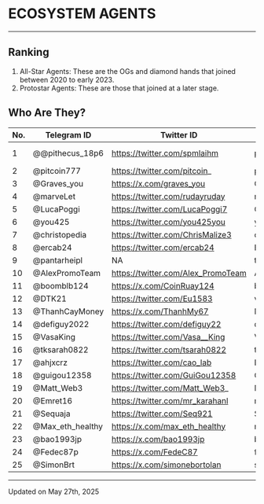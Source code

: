 # ECOSYSTEM AGENTS

---
## Ranking
1. All-Star Agents: These are the OGs and diamond hands that joined between 2020 to early 2023.
2. Protostar Agents: These are those that joined at a later stage.

## Who Are They?

| No. |  Telegram ID | Twitter ID | Discord ID | Rank | Region |
| --- | --- | --- | --- | --- | --- |
| 1 | @@pithecus_18p6 |	https://twitter.com/spmlaihm |	pithecus#9288 |	All Star | South Korea |
| 2 | @pitcoin777 | https://twitter.com/pitcoin_ | pitcoin #3857	| All Star	| Brazil |
| 3 | @Graves_you |	https://x.com/graves_you |	Graves_you#0482 |	All Star |	China |
| 4 | @marveLet |	https://twitter.com/rudayruday |	marvelet#8647 |	All Star |	Indonesia |
| 5 | @LucaPoggi |	https://twitter.com/LucaPoggi7 | GaGa7#6937	| All Star |	Italy |
| 6 | @you425 |	https://twitter.com/you425you |	you425#0425 |	All Star |	Japan |
| 7 | @christopedia |	https://twitter.com/ChrisMalize3 | cmalize#8352 |	All Star |	Nigeria |
| 8 | @ercab24 |	https://twitter.com/ercab24 | Ercab24#2125 |	All Star |	Panama |
| 9 | @pantarheipl | NA |	tomek#2111	| All Star |	Poland |
| 10 | @AlexPromoTeam |	https://twitter.com/Alex_PromoTeam |	AlexPromoTeam#0488 |	All Star |	Russia |
| 11 | @boomblb124 | https://x.com/CoinRuay124 |	boomblb#9447 |	All Star |	Thailand |
| 12 | @DTK21 |	https://twitter.com/Eu1583 |	van9719 |	All Star |	Venezuela |
| 13 | @ThanhCayMoney | https://x.com/ThanhMy67 |	MS-PY#0410 |	All Star |	Vietnam |
| 14 | @defiguy2022 |	https://twitter.com/defiguy22 |	defiguy#1725 |	All Star |	Brazil |
| 15 | @VasaKing | https://twitter.com/Vasa__King |	VasaKing#8297 |	All Star |	Italy |
| 16 | @tksarah0822 | https://twitter.com/tsarah0822 |	tksarah#8215 |	All Star |	Japan |
| 17 | @ahjxcrz |	https://twitter.com/cao_lab |	DrCAO#1508 |	Protostar |	USA |
| 18 | @guigou12358 |	https://twitter.com/GuiGou12358 |	GuiGou#1021	| All Star	| France |
| 19 | @Matt_Web3 | https://twitter.com/Matt_Web3_ |	Matt_Web3#3333 |	All Star |	Czech |
| 20 | @Emret16 |	https://twitter.com/mr_karahanl |	mr.karahanli_emre_ |	Protostar |	Turkey |
| 21 | @Sequaja |	https://twitter.com/Seq921 |	Sequaja#3605 |	Protostar |	Germany |
| 22 | @Max_eth_healthy | https://x.com/max_eth_healthy | max.eth.healthy | Protostar | France |
| 23 | @bao1993jp | https://x.com/bao1993jp	| bao |	Protostar |	Japan |
| 24 | @Fedec87p | https://x.com/FedeC87| fedec87p | Protostar |	Italy |
| 25 | @SimonBrt | https://x.com/simonebortolan | simone_bortolan | Protostar |	Italy |

---
Updated on May 27th, 2025
